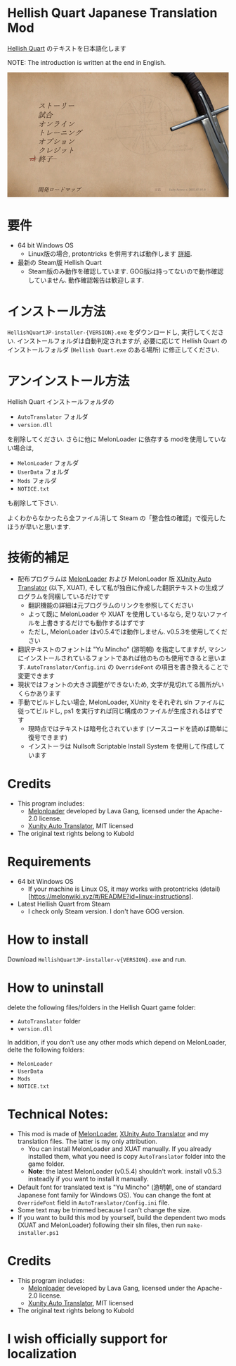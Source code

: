 # Hellish Quart Japanese Translation Mod

[Hellish Quart](https://store.steampowered.com/app/1000360/Hellish_Quart/) のテキストを日本語化します

NOTE: The introduction is written at the end in English.

![cover](doc/cover.jpg)

# 要件

* 64 bit Windows OS
    * Linux版の場合, protontricks を併用すれば動作します [詳細](https://melonwiki.xyz/#/README?id=linux-instructions).
* 最新の Steam版 Hellish Quart
	* Steam版のみ動作を確認しています. GOG版は持ってないので動作確認していません. 動作確認報告は歓迎します.

# インストール方法

`HellishQuartJP-installer-{VERSION}.exe` をダウンロードし, 実行してください. インストールフォルダは自動判定されますが, 必要に応じて Hellish Quart のインストールフォルダ (`Hellish Quart.exe` のある場所) に修正してください.

# アンインストール方法

Hellish Quart インストールフォルダの

* `AutoTranslator` フォルダ
* `version.dll`

を削除してください. さらに他に MelonLoader に依存する modを使用していない場合は,

* `MelonLoader` フォルダ
* `UserData` フォルダ
* `Mods` フォルダ
* `NOTICE.txt`

も削除して下さい.

よくわからなかったら全ファイル消して Steam の「整合性の確認」で復元したほうが早いと思います.

# 技術的補足

* 配布プログラムは [MelonLoader](https://github.com/LavaGang/MelonLoader) および MelonLoader 版 [XUnity Auto Translator](https://github.com/bbepis/XUnity.AutoTranslator) (以下, XUAT), そして私が独自に作成した翻訳テキストの生成プログラムを同梱しているだけです
    * 翻訳機能の詳細は元プログラムのリンクを参照してください
    * よって既に MelonLoader や XUAT を使用しているなら, 足りないファイルを上書きするだけでも動作するはずです
    * ただし, MelonLoader はv0.5.4では動作しません. v0.5.3を使用してください
* 翻訳テキストのフォントは "Yu Mincho" (游明朝) を指定してますが, マシンにインストールされているフォントであれば他のものも使用できると思います. `AutoTranslator/Config.ini` の `OverrideFont` の項目を書き換えることで変更できます
* 現状ではフォントの大きさ調整ができないため, 文字が見切れてる箇所がいくらかあります
* 手動でビルドしたい場合, MelonLoader, XUnity をそれぞれ sln ファイルに従ってビルドし, ps1 を実行すれば同じ構成のファイルが生成されるはずです
    * 現時点ではテキストは暗号化されています (ソースコードを読めば簡単に復号できます)
    * インストーラは Nullsoft Scriptable Install System を使用して作成しています

# Credits

* This program includes:
    * [Melonloader](https://github.com/LavaGang/MelonLoader) developed by Lava Gang, licensed under the Apache-2.0 license.
    * [Xunity Auto Translator](https://github.com/bbepis/XUnity.AutoTranslator), MIT licensed
* The original text rights belong to Kubold

# Requirements

* 64 bit Windows OS
    * If your machine is Linux OS, it may works with protontricks (detail)[https://melonwiki.xyz/#/README?id=linux-instructions].
* Latest Hellish Quart from Steam
    * I check only Steam version. I don't have GOG version.

# How to install

Download  `HellishQuartJP-installer-v{VERSION}.exe` and run.

# How to uninstall

delete the following files/folders in the Hellish Quart game folder:

* `AutoTranslator` folder
* `version.dll`

In addition, if you don't use any other mods which depend on MelonLoader, delte the following folders:

* `MelonLoader`
* `UserData`
* `Mods`
* `NOTICE.txt`

# Technical Notes:

* This mod is made of [MelonLoader](https://github.com/LavaGang/MelonLoader), [XUnity Auto Translator](https://github.com/bbepis/XUnity.AutoTranslator) and my translation files. The latter is my only attribution.
    * You can install MelonLoader and XUAT manually. If you already installed them, what you need is copy `AutoTranslator` folder into the game folder.
    * **Note**: the latest MelonLoader (v0.5.4) shouldn't work. install v0.5.3 insteadly if you want to install it manually.  
* Default font for translated text is "Yu Mincho" (游明朝, one of standard Japanese font family for Windows OS). You can change the font at `OverrideFont` field in `AutoTranslator/Config.ini` file.
* Some text may be trimmed because I can't change the size.
* If you want to build this mod by yourself, build the dependent two mods (XUAT and MelonLoader) following their sln files, then run `make-installer.ps1` 

# Credits

* This program includes:
    * [Melonloader](https://github.com/LavaGang/MelonLoader) developed by Lava Gang, licensed under the Apache-2.0 license.
    * [Xunity Auto Translator](https://github.com/bbepis/XUnity.AutoTranslator), MIT licensed
* The original text rights belong to Kubold

# **I wish officially support for localization**
